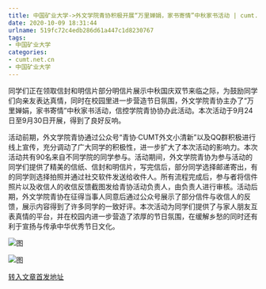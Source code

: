 ```yaml
---
title: 中国矿业大学->外文学院青协积极开展“万里婵娟，家书寄情”中秋家书活动 | cumt.net.cn
date: 2020-10-09 18:31:44
urlname: 519fc72c4edb286d61a447c1d8230767
tags: 
- 中国矿业大学
categories:
- cumt.net.cn
- 中国矿业大学
---
```

同学们正在领取信封和明信片部分明信片展示中秋国庆双节来临之际，为鼓励同学们向亲友表达真情，同时在校园里进一步营造节日氛围，外文学院青协主办了“万里婵娟，家书寄情”中秋家书活动，信控学院青协协办此活动。本次活动于9月24日至9月30日开展，得到了良好反响。

活动前期，外文学院青协通过公众号“青协·CUMT外文小清新”以及QQ群积极进行线上宣传，充分调动了广大同学的积极性，进一步扩大了本次活动的影响力。本次活动共有90名来自不同学院的同学参与。活动期间，外文学院青协为参与活动的同学们提供了精美的信纸、信封和明信片，写完信后，部分同学选择邮递寄出，有的同学则选择拍照并通过社交软件发送给收件人。所有流程完成后，参与者将信件照片以及收信人的收信反馈截图发给青协活动负责人，由负责人进行审核。活动后期，外文学院青协在征得当事人同意后通过公众号展示了部分信件与收信人的反馈，展示内容得到了许多同学的一致好评。本次活动为同学们提供了与家人朋友互表真情的平台，并在校园内进一步营造了浓厚的节日氛围，在缓解乡愁的同时还有利于宣扬与传承中华优秀节日文化。

![图](http://xwzx.cumt.edu.cn/_upload/article/images/57/43/0b62a0c443ebb6bae15d43002fd6/61845a60-1148-47c4-963e-a44ebb20c4f1.jpg)

![图](http://xwzx.cumt.edu.cn/_upload/article/images/57/43/0b62a0c443ebb6bae15d43002fd6/f8bf0373-35a3-460d-8b8f-57228bf6f7ec.jpg)

[转入文章首发地址](http://xwzx.cumt.edu.cn/cd/f5/c523a577013/page.htm)